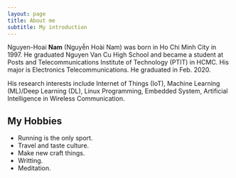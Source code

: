 ```yaml
---
layout: page
title: About me
subtitle: My introduction
---
```


Nguyen-Hoai **Nam** (Nguyễn Hoài Nam) was born in Ho Chi Minh City in 1997. He graduated Nguyen Van Cu High School and became a student at Posts and Telecommunications Institute of Technology (PTIT) in HCMC. His major is Electronics Telecommunications. He graduated in Feb. 2020.

His research interests include Internet of Things (IoT), Machine Learning (ML)/Deep Learning (DL), Linux Programming, Embedded System, Artificial Intelligence in Wireless Communication.

## My Hobbies
- Running is the only sport.
- Travel and taste culture.
- Make new craft things.
- Writting.
- Meditation.


